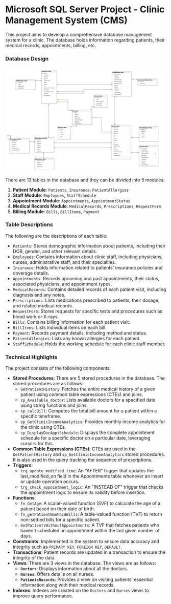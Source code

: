 # Microsoft SQL Server Project - Clinic Management System (CMS)

This project aims to develop a comprehensive database management system for a clinic. The database holds information regarding patients, their medical records, appointments, billing, etc.

### Database Design

![ER Diagram](https://raw.githubusercontent.com/rickyltwong/sqlserver-clinic-management-system/main/erd_mssql.png)

There are 13 tables in the database and they can be divided into 5 modules:

1. **Patient Module**: `Patients`, `Insurance`, `PatientAllergies`
2. **Staff Module**: `Employees`, `StaffSchedule`
3. **Appointment Module**: `Appointments`, `AppointmentStatus`
4. **Medical Records Module**: `MedicalRecords`, `Prescriptions`, `RequestForm`
5. **Billing Module**: `Bills`, `BillItems`, `Payment`

### Table Descriptions

The following are the descriptions of each table:

- `Patients`: Stores demographic information about patients, including their DOB, gender, and other relevant details.
- `Employees`: Contains information about clinic staff, including physicians, nurses, administrative staff, and their specialties.
- `Insurance`: Holds information related to patients' insurance policies and coverage details.
- `Appointments`: Records upcoming and past appointments, their status, associated physicians, and appointment types.
- `MedicalRecords`: Contains detailed records of each patient visit, including diagnosis and any notes.
- `Prescriptions`: Lists medications prescribed to patients, their dosage, and related medical records.
- `RequestForm`: Stores requests for specific tests and procedures such as blood work or X-rays.
- `Bills`: Contains billing information for each patient visit.
- `BillItems`: Lists individual items on each bill.
- `Payment`: Records payment details, including method and status.
- `PatientAllergies`: Lists any known allergies for each patient.
- `StaffSchedule`: Holds the working schedule for each clinic staff member.

### Technical Highlights

The project consists of the following components:

- **Stored Procedures**: There are 5 stored procedures in the database. The stored procedures are as follows:
  - `GetPatientHistory`: Fetches the entire medical history of a given patient using common table expressions (CTEs) and joins.
  - `sp_Available_doctor`: Lists available doctors for a specified date using string functions and joins.
  - `sp_calcBill`: Computes the total bill amount for a patient within a specific timeframe.
  - `sp_GetClinicIncomeAnalytics`: Provides monthly income analytics for the clinic using CTEs.
  - `sp_DisplayDocApptSchedule`: Displays the complete appointment schedule for a specific doctor on a particular date, leveraging cursors for this.
- **Common Table Expressions (CTEs)**: CTEs are used in the `GetPatientHistory` and `sp_GetClinicIncomeAnalytics` stored procedures. It is also used in the query tracking the sequence of prescriptions.
- **Triggers**:
  - `trg_update_modified_time`: An "AFTER" trigger that updates the last_modified_on field in the Appointments table whenever an insert or update operation occurs.
  - `trg_check_appointment_logic`: An "INSTEAD OF" trigger that checks the appointment logic to ensure its validity before insertion.
- **Functions**:
  - `fn_GetAge`: A scalar-valued function (SVF) to calculate the age of a patient based on their date of birth.
  - `fn_getPatientNonPaidBills`: A table-valued function (TVF) to return non-settled bills for a specific patient.
  - `GetPatientsWithoutAppointments`: A TVF that fetches patients who haven't scheduled an appointment within the last given number of days.
- **Constraints**: Implemented in the system to ensure data accuracy and integrity such as `PRIMARY KEY`, `FOREIGN KEY`, `DEFAULT`.
- **Transactions**: Patient records are updated in a transaction to ensure the integrity of the data.
- **Views**: There are 3 views in the database. The views are as follows:
  - **`Doctors`**: Displays information about all the doctors.
  - **`Nurses`**: Offers details on all nurses.
  - **`PatientsRecords`**: Provides a view on visiting patients' essential information along with their medical records.
- **Indexes**: Indexes are created on the `Doctors` and `Nurses` views to improve query performance.
